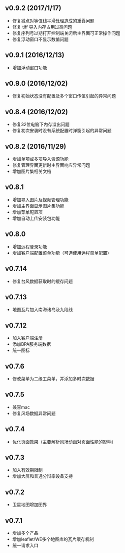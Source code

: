 ## v0.9.2   (2017/1/17)
* 修复减点对等值线平滑处理造成的重叠问题
* 修复 tiff 导入内存占用过高问题
* 修复序列号过期打开控制端关闭后主界面可正常操作问题
* 修复浮动窗口不显示数值问题

## v0.9.1   (2016/12/13)
* 增加浮动窗口功能

## v0.9.0   (2016/12/02)
* 修复初始状态没有配置及多个窗口传值引起的异常问题

## v0.8.4   (2016/12/02)
* 修复32位电脑下内存溢出问题
* 修复初次安装时没有系统配置时弹窗引起的异常问题

## v0.8.2   (2016/11/29)
* 增加单项或多项导入资源功能
* 修复管理界面更新时主界面响应异常问题
* 增加图片集相关文档

## v0.8.1
* 增加导入图片及视频管理功能
* 增加主界面显示图片集功能
* 增加菜单配置项
* 增加自动上传安装包功能

## v0.8.0
* 增加远程登录功能
* 增加客户端配置菜单功能（可选使用远程菜单配置）

## v0.7.14
* 修复台风数据获取时的缓存问题

## v0.7.13
* 地图瓦片加入南海诸岛及九段线

## v0.7.12
* 加入客户端注册
* 添加BPA服务端数据
* 统一图标

## v0.7.6
* 修改菜单为二级工菜单，并添加多时次数据

## v0.7.5
* 兼容mac
* 修复风场数据异常问题

## v0.7.4
* 优化页面效果（主要解析风场动画对页面性能的影响）

## v0.7.3
* 加入有效期限制
* 增加大屏和普通分辩率设备支持

## v0.7.2
* 卫星地图增加图界

## v0.7.1
* 增加多个产品
* 增加leaflet/WE多个地图库的瓦片缓存机制
* 统一请求入口